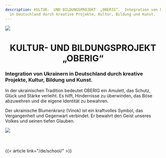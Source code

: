 ```yaml
---
description: KULTUR-  UND BILDUNGSPROJEKT  „OBERIG“.  Integration von Ukrainern
  in Deutschland durch kreative Projekte, Kultur, Bildung und Kunst.
---
```

![](https://res.cloudinary.com/dqzyy5upv/image/upload/v1741274386/IMG_3765_1_aalily.jpg)

<h1 align="center">KULTUR-  UND BILDUNGSPROJEKT „OBERIG“</h1>

### **Integration von Ukrainern in Deutschland durch kreative Projekte, Kultur, Bildung und Kunst.**

In der ukrainischen Tradition bedeutet OBERIG ein Amulett, das Schutz, Glück und Stärke verleiht. Es hilft, Hindernisse zu überwinden, das Böse abzuwehren und die eigene Identität zu bewahren.

Der ukrainische Blumenkranz (Vinok) ist ein kraftvolles Symbol, das Vergangenheit und Gegenwart verbindet. Er bewahrt den Geist unseres Volkes und seinen tiefen Glauben.



![](https://res.cloudinary.com/dqzyy5upv/image/upload/v1740741931/1_%D0%BF%D0%BE%D1%81%D1%82_11_page-0001_pxwzco.jpg)

<!-- Відступ -->

<div style="margin-bottom: 50px;"></div>

{{< article link="/de/school/" >}}
